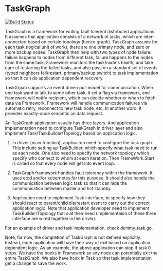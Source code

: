 TaskGraph
=========

[![Build Status](https://travis-ci.org/taskgraph/taskgraph.svg)](https://travis-ci.org/taskgraph/taskgraph)

TaskGraph is a framework for writing fault tolerent distributed applications. It assumes that application consists of a network of tasks, which are inter-connected based on certain topology (hence graph). TaskGraph assume for each task (logical unit of work), there are one primary node, and zero or more backup nodes. TaskGraph then help with two types of node failure: failure happens to nodes from different task, failure happens to the nodes from the same task. Framework monitors the task/node's health, and take care of restarting the failed tasks, and also pass on a standard set of events (typed neighbors fail/restart, primary/backup switch) to task implementation so that it can do application dependent recovery.


TaskGrpah supports an event driven pull model for communication. When one task want to talk to some other task, it set a flag via framework, and framework will notify recipient, which can decide whether or when to fetch data via Framework. Framework will handle communication failures via automatic retry, reconnect to new task node, etc. In another word, it provides exactly-once semantic on data request.


An TaskGraph application usually has three layers. And application implementation need to configure TaskGraph in driver layer and also implement Task/TaskBuilder/Topology based on application logic.

1. In driver (main function), applicaiton need to configure the task graph. This include setting up TaskBuilder, which specify what task need to run as each node. One also need to specify the network topology which specify who connect to whom at each iteration. Then FrameWork.Start is called so that every node will get into event loop.

2. TaskGraph framework handles fault tolerency within the framework. It uses etcd and/or kubernetes for this purpose. It should also handle the communication between logic task so that it can hide the communication between master and hot standby.

3. Application need to implement Task interface, to specify how they should react to parent/child dia/restart event to carry out the correct application logic. Note that application developer need to implement TaskBuilder/Topology that suit their need (implementaion of these three interface are wired together in the driver).

For an example of driver and task implementation, check dummy_task.go.

Note, for now, the completion of TaskGraph is not defined explicitly. Instead, each application will have their way of exit based on application dependent logic. As an example, the above application can stop if task 0 stops. We have the hooks in Framework so any node can potentially exit the entire TaskGraph. We also have hook in Task so that task implementation get a change to save the work.
